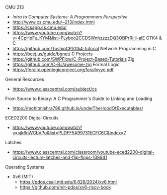 CMU 213
- *Intro to Computer Systems: A Programmers Perspective*
- http://www.cs.cmu.edu/~213/index.html
- https://csapp.cs.cmu.edu/
- https://www.youtube.com/watch?v=4CpHpFu_KYM&list=PLyboo2CCDSWnhzzzzDQ3OBPrRiIjl-aIE
GTK4 & C
- https://github.com/ToshioCP/Gtk4-tutorial
Network Programming in C
- https://beej.us/guide/bgnet/
C Projects
- https://github.com/SWPFlow/C-Project-Based-Tutorials
Zig
- https://github.com/C-BJ/awesome-zig
Formal Logic
- https://forallx.openlogicproject.org/forallxyyc.pdf
  
General Resources
- https://www.classcentral.com/subject/cs

From Source to Binary: A C Programmer's Guide to Linking and Loading
- https://mohitmishra786.github.io/underTheHoodOfExecutables/

ECED2200 Digital Circuits
- https://www.youtube.com/watch?v=sjk6nWCbVPo&list=PLDFF5A99731ECFC6C&index=7

Latches
- https://www.classcentral.com/classroom/youtube-eced2200-digital-circuits-lecture-latches-and-flip-flops-138941

Operating Systems
- Xv6 (MIT)
	- https://pdos.csail.mit.edu/6.828/2024/xv6.html
	- https://github.com/mit-pdos/xv6-riscv-book